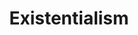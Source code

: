 ---
title: Existentialism
crosslinks:
- askphilosophy
- philosophy
- getting_over_it
- mysticism
- zen
- TheRedPill
- INTP
- Drugs
---